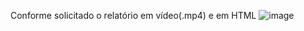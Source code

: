 Conforme solicitado o relatório em vídeo(.mp4) e em HTML ![image](https://user-images.githubusercontent.com/79025625/188961817-ea696606-cfb1-45c0-b41d-0664a62b1142.png)

